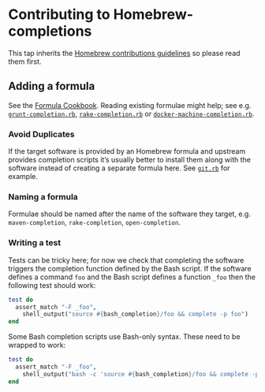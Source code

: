 # Contributing to Homebrew-completions
This tap inherits the [Homebrew contributions guidelines][homebrew-contrib] so
please read them first.

[homebrew-contrib]: https://github.com/Homebrew/homebrew-core/blob/master/.github/CONTRIBUTING.md#contributing-to-homebrew

## Adding a formula
See the [Formula Cookbook][cookbook]. Reading existing formulae might help; see
e.g. [`grunt-completion.rb`][grunt], [`rake-completion.rb`][rake] or
[`docker-machine-completion.rb`][docker-machine].

[cookbook]: https://github.com/Homebrew/homebrew/blob/master/share/doc/homebrew/Formula-Cookbook.md
[grunt]: https://github.com/Homebrew/homebrew-completions/blob/d7ef214fa291be04e4560886e3d05d7246ef9263/grunt-completion.rb
[rake]: https://github.com/Homebrew/homebrew-completions/blob/d7ef214fa291be04e4560886e3d05d7246ef9263/rake-completion.rb
[docker-machine]: https://github.com/Homebrew/homebrew-completions/blob/9fb2be4a5c2711a005a114ae3aaea66504193201/docker-machine-completion.rb

### Avoid Duplicates
If the target software is provided by an Homebrew formula and upstream provides
completion scripts it’s usually better to install them along with the software
instead of creating a separate formula here. See [`git.rb`][git] for example.

[git]: https://github.com/Homebrew/homebrew/blob/ad955fe0f2eeeb724bb482cfc0c79847989f21ff/Library/Formula/git.rb#L119-L123

### Naming a formula
Formulae should be named after the name of the software they target, e.g.
`maven-completion`, `rake-completion`, `open-completion`.

### Writing a test
Tests can be tricky here; for now we check that completing the software
triggers the completion function defined by the Bash script. If the software
defines a command `foo` and the Bash script defines a function `_foo` then the
following test should work:

```rb
test do
  assert_match "-F _foo",
    shell_output("source #{bash_completion}/foo && complete -p foo")
end
```

Some Bash completion scripts use Bash-only syntax. These need to be wrapped to
work:

```rb
test do
  assert_match "-F _foo",
    shell_output("bash -c 'source #{bash_completion}/foo && complete -p foo'")
end
```
